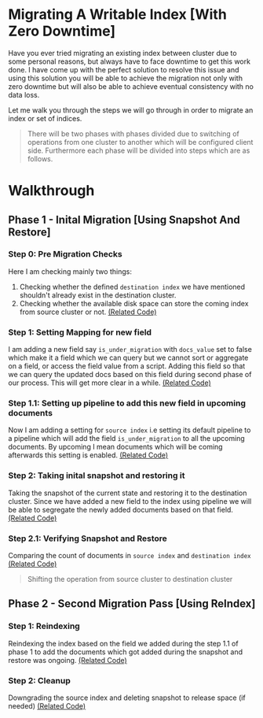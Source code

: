# Migrating A Writable Index [With Zero Downtime]
Have you ever tried migrating an existing index between cluster due to some personal reasons, but always have to face downtime to get this work done. I have come up with the perfect solution to resolve this issue and using this solution you will be able to achieve the migration not only with zero downtime but will also be able to achieve eventual consistency with no data loss.

Let me walk you through the steps we will go through in order to migrate an index or set of indices.
> There will be two phases with phases divided due to switching of operations from one cluster to another which will be configured client side. Furthermore each phase will be divided into steps which are as follows.

# Walkthrough

## Phase 1 - Inital Migration [Using Snapshot And Restore]
### Step 0: Pre Migration Checks 
Here I am checking mainly two things:
1. Checking whether the defined ```destination index``` we have mentioned shouldn't already exist in the destination cluster.
2. Checking whether the available disk space can store the coming index from source cluster or not.
[(Related Code)](https://github.com/AdityaTeltia/Sprinklr-Intern-Project-2/blob/main/src/main/java/org/example/Checks.java)

### Step 1: Setting Mapping for new field 
I am adding a new field say ```is_under_migration```  with ```docs_value``` set to false which make it a field which we can query but we cannot sort or aggregate on a field, or access the field value from a script. Adding this field so that we can query the updated docs based on this field during second phase of our process. This will get more clear in a while.
[(Related Code)](https://github.com/AdityaTeltia/Sprinklr-Intern-Project-2/blob/main/src/main/java/org/example/MappingUtils.java)

### Step 1.1: Setting up pipeline to add this new field in upcoming documents 
Now I am adding a setting for ```source index``` i.e setting its default pipeline to a pipeline which will add the field ```is_under_migration``` to all the upcoming documents. By upcoming I mean documents which will be coming afterwards this setting is enabled.
[(Related Code)](https://github.com/AdityaTeltia/Sprinklr-Intern-Project-2/blob/main/src/main/java/org/example/PipelineUtils.java)

### Step 2: Taking inital snapshot and restoring it 
Taking the snapshot of the current state and restoring it to the destination cluster. Since we have added a new field to the index using pipeline we will be able to segregate the newly added documents based on that field.
[(Related Code)](https://github.com/AdityaTeltia/Sprinklr-Intern-Project-2/blob/main/src/main/java/org/example/SnapshotUtils.java)

### Step 2.1: Verifying Snapshot and Restore 
Comparing the count of documents in ```source index``` and ```destination index```
[(Related Code)](https://github.com/AdityaTeltia/Sprinklr-Intern-Project-2/blob/main/src/main/java/org/example/Checks.java)

> Shifting the operation from source cluster to destination cluster

## Phase 2 - Second Migration Pass [Using ReIndex]
### Step 1: Reindexing 
Reindexing the index based on the field we added during the step 1.1 of phase 1 to add the documents which got added during the snapshot and restore was ongoing.
[(Related Code)](https://github.com/AdityaTeltia/Sprinklr-Intern-Project-2/blob/main/src/main/java/org/example/ReindexUtils.java)

### Step 2: Cleanup 
Downgrading the source index and deleting snapshot to release space (if needed)
[(Related Code)](https://github.com/AdityaTeltia/Sprinklr-Intern-Project-2/blob/main/src/main/java/org/example/CleanupUtils.java)




